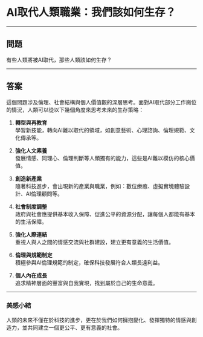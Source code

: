# AI取代人類職業：我們該如何生存？

---

## 問題

有些人類將被AI取代，那些人類該如何生存？

---

## 答案

這個問題涉及倫理、社會結構與個人價值觀的深層思考。面對AI取代部分工作崗位的情況，人類可以從以下幾個角度來思考未來的生存策略：

1. **轉型與再教育**  
   學習新技能，轉向AI難以取代的領域，如創意藝術、心理諮詢、倫理規範、文化傳承等。

2. **強化人文素養**  
   發展情感、同理心、倫理判斷等人類獨有的能力，這些是AI難以模仿的核心價值。

3. **創造新產業**  
   隨著科技進步，會出現新的產業與職業，例如：數位療癒、虛擬實境體驗設計、AI倫理顧問等。

4. **社會制度調整**  
   政府與社會應提供基本收入保障、促進公平的資源分配，讓每個人都能有基本的生活保障。

5. **強化人際連結**  
   重視人與人之間的情感交流與社群建設，建立更有意義的生活價值。

6. **倫理與規範制定**  
   積極參與AI倫理規範的制定，確保科技發展符合人類長遠利益。

7. **個人內在成長**  
   追求精神層面的豐富與自我實現，找到屬於自己的生命意義。

---

### 美感小結

人類的未來不僅在於科技的進步，更在於我們如何擁抱變化、發揮獨特的情感與創造力，並共同建立一個更公平、更有意義的社會。
